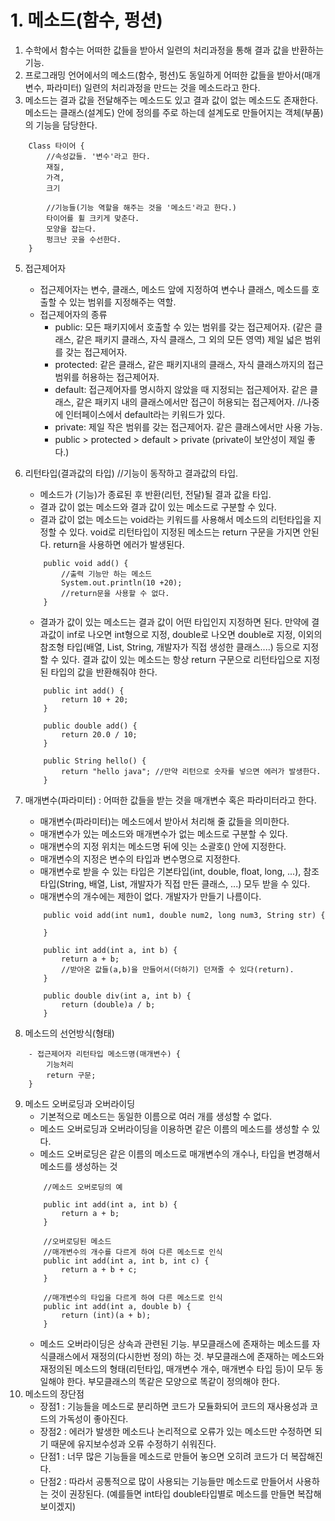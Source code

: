 # 1.    메소드(함수, 펑션)
1. 수학에서 함수는 어떠한 값들을 받아서 일련의 처리과정을 통해 결과 값을 반환하는 기능.
2. 프로그래밍 언어에서의 메소드(함수, 펑션)도 동일하게 어떠한 값들을 받아서(매개변수, 파라미터) 일련의 처리과정을 만드는 것을 메소드라고 한다.
3. 메소드는 결과 값을 전달해주는 메소드도 있고 결과 값이 없는 메소드도 존재한다.
메소드는 클래스(설계도) 안에 정의를 주로 하는데 설계도로 만들어지는 객체(부품)의 기능을 담당한다.
```
    Class 타이어 {
        //속성값들. '변수'라고 한다.
        재질,
        가격,
        크기

        //기능들(기능 역할을 해주는 것을 '메소드'라고 한다.)
        타이어를 휠 크키게 맞춘다.
        모양을 잡는다.
        펑크난 곳을 수선한다.
    }
```

5. 접근제어자
    - 접근제어자는 변수, 클래스, 메소드 앞에 지정하여 변수나 클래스, 메소드를 호출할 수 있는 범위를 지정해주는 역할.
    - 접근제어자의 종류
        - public: 모든 패키지에서 호출할 수 있는 범위를 갖는 접근제어자. (같은 클래스, 같은 패키지 클래스, 자식 클래스, 그 외의 모든 영역) 제일 넓은 범위를 갖는 접근제어자. 
        - protected: 같은 클래스, 같은 패키지내의 클래스, 자식 클래스까지의 접근 범위를 허용하는 접근제어자. 
        - default: 접근제어자를 명시하지 않았을 때 지정되는 접근제어자. 같은 클래스, 같은 패키지 내의 클래스에서만 접근이 허용되는 접근제어자.
        //나중에 인터페이스에서 default라는 키워드가 있다. 
        - private: 제일 작은 범위를 갖는 접근제어자. 같은 클래스에서만 사용 가능.
        - public > protected > default > private (private이 보안성이 제일 좋다.)

6. 리턴타입(결과값의 타입) //기능이 동작하고 결과값의 타입.
    - 메소드가 (기능)가 종료된 후 반환(리턴, 전달)될 결과 값을 타입. 
    - 결과 값이 없는 메소드와 결과 값이 있는 메소드로 구분할 수 있다.
    - 결과 값이 없는 메소드는 void라는 키워드를 사용해서 메소드의 리턴타입을 지정할 수 있다. 
      void로 리턴타입이 지정된 메소드는 return 구문을 가지면 안된다. return을 사용하면 에러가 발생된다.
    ```
        public void add() {
            //출력 기능만 하는 메소드
            System.out.println(10 +20);
            //return문을 사용할 수 없다.
        }
    ```
    - 결과가 값이 있는 메소드는 결과 값이 어떤 타입인지 지정하면 된다. 만약에 결과값이 inf로 나오면 int형으로 지정, double로 나오면 double로 지정, 이외의 참조형 타입(배열, List, String, 개발자가 직접 생성한 클래스....) 등으로 지정할 수 있다. 결과 값이 있는 메소드는 항상 return 구문으로 리턴타입으로 지정된 타입의 값을 반환해줘야 한다.
    ```
        public int add() {
            return 10 + 20;
        }

        public double add() {
            return 20.0 / 10;
        }

        public String hello() {
            return "hello java"; //만약 리턴으로 숫자를 넣으면 에러가 발생한다.
        }
    ```

7. 매개변수(파라미터) : 어떠한 값들을 받는 것을 매개변수 혹은 파라미터라고 한다.
    - 매개변수(파라미터)는 메소드에서 받아서 처리해 줄 값들을 의미한다.
    - 매개변수가 있는 메소드와 매개변수가 없는 메소드로 구분할 수 있다.
    - 매개변수의 지정 위치는 메소드명 뒤에 잇는 소괄호() 안에 지정한다.
    - 매개변수의 지정은 변수의 타입과 변수명으로 지정한다.
    - 매개변수로 받을 수 있는 타입은 기본타입(int, double, float, long, ...), 참조타입(String, 배열, List, 개발자가 직접 만든 클래스, ...) 모두 받을 수 있다.
    - 매개변수의 개수에는 제한이 없다. 개발자가 만들기 나름이다.
    ```
        public void add(int num1, double num2, long num3, String str) {

        }

        public int add(int a, int b) {
            return a + b; 
            //받아온 값들(a,b)을 만들어서(더하기) 던져줄 수 있다(return).
        }

        public double div(int a, int b) {
            return (double)a / b;
        }
    ```
8. 메소드의 선언방식(형태)
```
    - 접근제어자 리턴타입 메소드명(매개변수) {
        기능처리
        return 구문;
    }
```
9. 메소드 오버로딩과 오버라이딩
    - 기본적으로 메소드는 동일한 이름으로 여러 개를 생성할 수 없다.
    - 메소드 오버로딩과 오버라이딩을 이용하면 같은 이름의 메소드를 생성할 수 있다.
    - 메소드 오버로딩은 같은 이름의 메소드로 매개변수의 개수나, 타입을 변경해서 메소드를 생성하는 것
    ```
        //메소드 오버로딩의 예

        public int add(int a, int b) {
            return a + b;
        }

        //오버로딩된 메소드
        //매개변수의 개수를 다르게 하여 다른 메소드로 인식
        public int add(int a, int b, int c) {
            return a + b + c;
        }

        //매개변수의 타입을 다르게 하여 다른 메소드로 인식
        public int add(int a, double b) {
            return (int)(a + b);
        }
    ```
    - 메소드 오버라이딩은 상속과 관련된 기능. 부모클래스에 존재하는 메소드를 자식클래스에서 재정의(다시한번 정의) 하는 것. 부모클래스에 존재하는 메소드와 재정의된 메소드의 형태(리턴타입, 매개변수 개수, 매개변수 타입 등)이 모두 동일해야 한다. 부모클래스의 똑같은 모양으로 똑같이 정의해야 한다.
10. 메소드의 장단점
    - 장점1 : 기능들을 메소드로 분리하면 코드가 모듈화되어 코드의 재사용성과 코드의 가독성이 좋아진다.
    - 장점2 : 에러가 발생한 메소드나 논리적으로 오류가 있는 메소드만 수정하면 되기 때문에 유지보수성과 오류 수정하기 쉬워진다. 
    - 단점1 : 너무 많은 기능들을 메소드로 만들어 놓으면 오히려 코드가 더 복잡해진다.
    - 단점2 : 따라서 공통적으로 많이 사용되는 기능들만 메소드로 만들어서 사용하는 것이 권장된다. (예를들면 int타입 double타입별로 메소드를 만들면 복잡해 보이겠지)